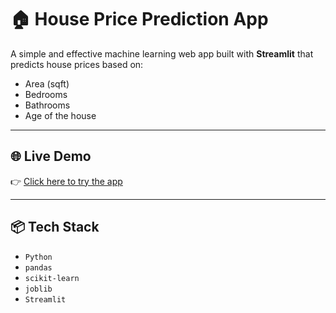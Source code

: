 # 🏠 House Price Prediction App

A simple and effective machine learning web app built with **Streamlit** that predicts house prices based on:

- Area (sqft)
- Bedrooms
- Bathrooms
- Age of the house

---

## 🌐 Live Demo

👉 [Click here to try the app](https://vasundhra272-house-price-app.streamlit.app)

---

## 📦 Tech Stack

- `Python`
- `pandas`
- `scikit-learn`
- `joblib`
- `Streamlit`